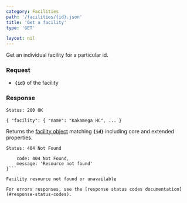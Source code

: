 ```yaml
---
category: Facilities
path: '/facilities/{id}.json'
title: 'Get a facility'
type: 'GET'

layout: nil
---
```


Get an individual facility for a particular id.

### Request
* **`{id}`** of the facility

### Response

```Status: 200 OK```

`{
   "facility": {
   "name": "Kakamega HC",
   ...
}`

Returns the [facility object](#facility-resource) matching **`{id}`** including core and extended properties.

```Status: 404 Not Found```
```{
    code: 404 Not Found,
    message: 'Resource not found'
}```

Facility resource not found or unavailable

For errors responses, see the [response status codes documentation](#response-status-codes).
